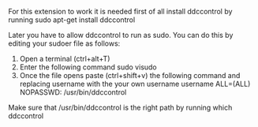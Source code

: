 For this extension to work it is needed first of all install ddccontrol by running 
	sudo apt-get install ddccontrol

Later you have to allow ddccontrol to run as sudo. You can do this by editing your sudoer file as follows:

1. Open a terminal (ctrl+alt+T)
2. Enter the following command
	sudo visudo
3. Once the file opens paste (ctrl+shift+v) the following command and replacing username with the your own username 
	username ALL=(ALL) NOPASSWD: /usr/bin/ddccontrol

Make sure that /usr/bin/ddccontrol is the right path by running 
	which ddccontrol
